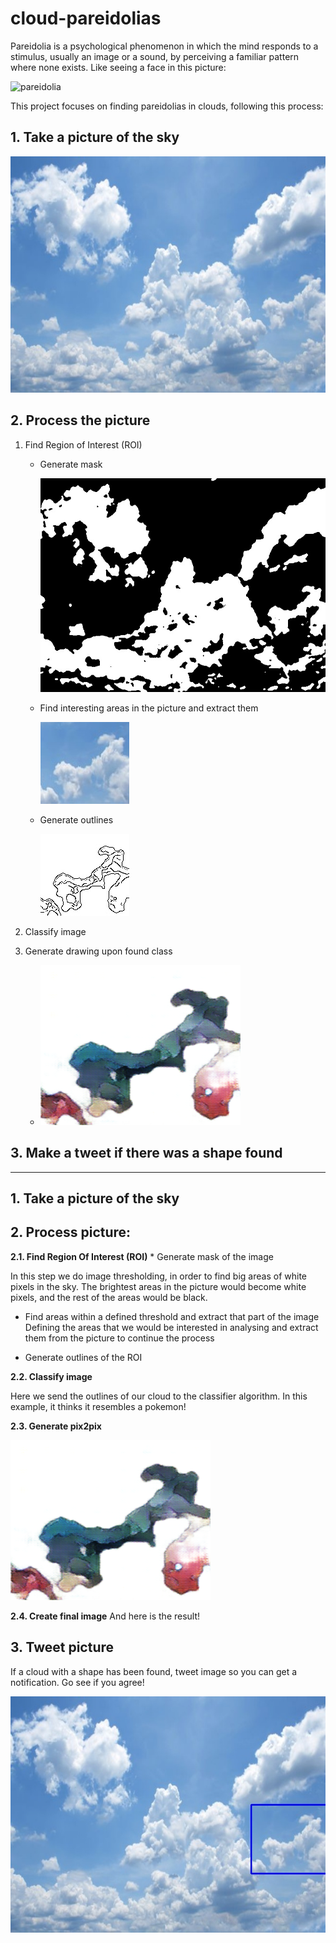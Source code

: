 # cloud-pareidolias

Pareidolia is a psychological phenomenon in which the mind responds to a stimulus, usually an image or a sound, by perceiving a familiar pattern where none exists. Like seeing a face in this picture:

![pareidolia](https://www.artnews.com/wp-content/uploads/2017/08/4689253598_ccaa7fe938_b.jpg)

This project focuses on finding pareidolias in clouds, following this process:
## 1. Take a picture of the sky

   ![mask img](https://raw.githubusercontent.com/msotomorras/cloud-pareidolias/master/05-Debug/img_0.jpg)
       
## 2. Process the picture

1. Find Region of Interest (ROI)

   * Generate mask
   
      ![mask img](https://raw.githubusercontent.com/msotomorras/cloud-pareidolias/master/05-Debug/img_0_mask.jpg)
   
   * Find interesting areas in the picture and extract them
   
      ![bounding box](https://raw.githubusercontent.com/msotomorras/cloud-pareidolias/master/02-Classify/img_0.jpg)
   
   * Generate outlines
    
      ![outlines](https://raw.githubusercontent.com/msotomorras/cloud-pareidolias/master/02-Classify/outlines/img_0.jpg)
   
2. Classify image

3. Generate drawing upon found class
   * ![pix2pix](https://raw.githubusercontent.com/msotomorras/cloud-pareidolias/master/04-Results/images/img_0.png)


## 3. Make a tweet if there was a shape found

-----
## 1. Take a picture of the sky

## 2. Process picture:
**2.1. Find Region Of Interest (ROI)**
    * Generate mask of the image

   In this step we do image thresholding, in order to find big areas of white pixels in the sky. The brightest areas in the picture would become white pixels, and the rest of the areas would be black. 
    

   * Find areas within a defined threshold and extract that part of the image<br/>
    Defining the areas that we would be interested in analysing and extract them from the picture to continue the process<br/>
    

   * Generate outlines of the ROI <br/>


   

**2.2. Classify image**

   Here we send the outlines of our cloud to the classifier algorithm. In this example, it thinks it resembles a pokemon!

**2.3. Generate pix2pix<br/>**

   ![pix2pix](https://raw.githubusercontent.com/msotomorras/cloud-pareidolias/master/04-Results/images/img_0.png)

**2.4. Create final image**
    And here is the result!<br/>
    


## 3. Tweet picture

If a cloud with a shape has been found, tweet image so you can get a notification. Go see if you agree!
    

   ![bounding box](https://raw.githubusercontent.com/msotomorras/cloud-pareidolias/master/04-Results/results/img_0.jpg)
